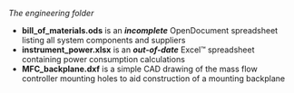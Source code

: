 *The engineering folder*

* **bill_of_materials.ods** is an ***incomplete*** OpenDocument spreadsheet 
  listing all system components and suppliers
* **instrument_power.xlsx** is an ***out-of-date*** Excel&trade; spreadsheet 
  containing power consumption calculations
* **MFC_backplane.dxf** is a simple CAD drawing of the mass flow controller 
  mounting holes to aid construction of a mounting backplane
